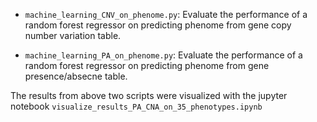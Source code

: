 * `machine_learning_CNV_on_phenome.py`: Evaluate the performance of a random forest regressor on predicting phenome from gene copy number variation table.

  
* `machine_learning_PA_on_phenome.py`: Evaluate the performance of a random forest regressor on predicting phenome from gene presence/absecne table.
  
The results from above two scripts were visualized with the jupyter notebook `visualize_results_PA_CNA_on_35_phenotypes.ipynb`
